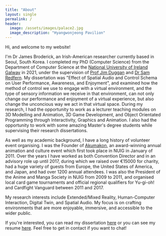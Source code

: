 ```yaml
---
title: "About"
layout: single
permalink: /
header:
  image: /assets/images/palace2.jpg
  image_description: "Hyangwonjeong Pavilion"
---
```


Hi, and welcome to my website!

I'm Dr James Broderick, an Irish-American researcher currently based in Seoul, South Korea. I completed my PhD (Computer Science) from the Department of Computer Science at the [National University of Ireland Galway][uni] in 2021, under the supervision of [Prof Jim Duggan][jim] and [Dr Sam Redfern][sam]. My dissertation was "Effect of Spatial Audio and Control Schema on User Performance, Awareness, and Enjoyment", and examined how the method of control we use to engage with a virtual environment, and the type of sensory information we receive in that environment, can not only change our performance and enjoyment of a virtual experience, but also change the unconcious way we act in that virtual space. During my research, I had the opportunity to work as a lecturer teaching modules on 3D Modelling and Animation, 3D Game Development, and Object Orientated Programming through Interactivity, Graphics and Animation. I also had the opportunity to work with some amazing Master's degree students while supervising their research dissertations.

As well as my academic background, I have a long history of volunteer event organising. I was the Founder of [Akumakon][akumakon], an award-winning annual animation and culture event which first took place in NUIG in January of 2011. Over the years I have worked as both Convention Director and in an advisory role up until 2017, during which we raised over €15000 for charity, had a huge variety of guests from Europe, the United States of America, and Japan, and had over 1200 annual attendees. I was also the President of the Anime and Manga Society in NUIG from 2009 to 2011, and organised local card game tournaments and official regional qualifiers for Yu-gi-oh! and Cardfight Vanguard between 2011 and 2017.

My research interests include Extended/Mixed Reality, Human-Computer Interaction, Digital Twin, and Spatial Audio. My focus is on crafting environments that are more enjoyable, immersive, and accessible to the wider public.

If you're interested, you can read my dissertation [here][dissertation] or you can see my resume [here][resume]. Feel free to get in contact if you want to chat!




[resume]: https://drive.google.com/file/d/1Itv6Jfj5R6QeXRGIE9BRdg6Io00IHJ-A/view?usp=sharing
[dissertation]:   https://aran.library.nuigalway.ie/handle/10379/17151
[uni]: https://www.nuigalway.ie/
[akumakon]: https://www.akumakon.com/
[sam]: https://scholar.google.com/citations?hl=en&user=R6308woAAAAJ
[jim]: https://scholar.google.com/citations?user=Rs2NiywAAAAJ&hl=en&oi=ao